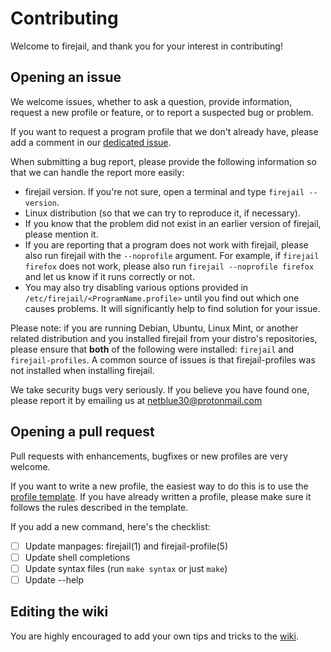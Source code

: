 # Contributing

Welcome to firejail, and thank you for your interest in contributing!

## Opening an issue

We welcome issues, whether to ask a question, provide information, request a new profile or
feature, or to report a suspected bug or problem.

If you want to request a program profile that we don't already have, please add a comment in
our [dedicated issue](https://github.com/netblue30/firejail/issues/1139).

When submitting a bug report, please provide the following information so that
we can handle the report more easily:

- firejail version. If you're not sure, open a terminal and type `firejail --version`.
- Linux distribution (so that we can try to reproduce it, if necessary).
- If you know that the problem did not exist in an earlier version of firejail, please mention it.
- If you are reporting that a program does not work with firejail, please also run firejail with
  the `--noprofile` argument.
  For example, if `firejail firefox` does not work, please also run `firejail --noprofile firefox` and
  let us know if it runs correctly or not.
- You may also try disabling various options provided in `/etc/firejail/<ProgramName.profile>` until you find out which one causes problems. It will significantly help to find solution for your issue.

Please note: if you are running Debian, Ubuntu, Linux Mint, or another related
distribution and you installed firejail from your distro's repositories, please
ensure that **both** of the following were installed:
`firejail` and `firejail-profiles`. A common source of issues is that
firejail-profiles was not installed when installing firejail.

We take security bugs very seriously. If you believe you have found one, please report it by
emailing us at netblue30@protonmail.com

## Opening a pull request

Pull requests with enhancements, bugfixes or new profiles are very welcome.

If you want to write a new profile, the easiest way to do this is to use the
[profile template](https://github.com/netblue30/firejail/blob/master/etc/templates/profile.template).
If you have already written a profile, please make sure it follows the rules described in the template.

If you add a new command, here's the checklist:

- [ ] Update manpages: firejail(1) and firejail-profile(5)
- [ ] Update shell completions
- [ ] Update syntax files (run `make syntax` or just `make`)
- [ ] Update --help

## Editing the wiki

You are highly encouraged to add your own tips and tricks to the [wiki](https://github.com/netblue30/firejail/wiki).
